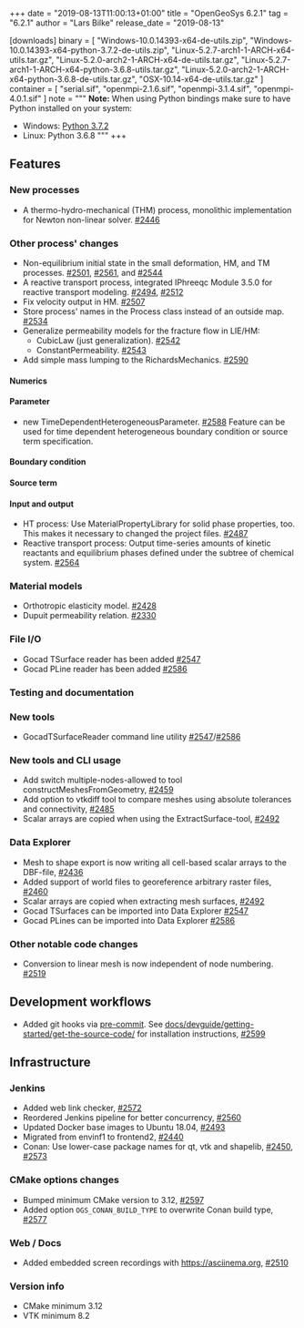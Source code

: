 +++
date = "2019-08-13T11:00:13+01:00"
title = "OpenGeoSys 6.2.1"
tag = "6.2.1"
author = "Lars Bilke"
release_date = "2019-08-13"

[downloads]
binary = [
    "Windows-10.0.14393-x64-de-utils.zip",
    "Windows-10.0.14393-x64-python-3.7.2-de-utils.zip",
    "Linux-5.2.7-arch1-1-ARCH-x64-utils.tar.gz",
    "Linux-5.2.0-arch2-1-ARCH-x64-de-utils.tar.gz",
    "Linux-5.2.7-arch1-1-ARCH-x64-python-3.6.8-utils.tar.gz",
    "Linux-5.2.0-arch2-1-ARCH-x64-python-3.6.8-de-utils.tar.gz",
    "OSX-10.14-x64-de-utils.tar.gz"
]
container = [
    "serial.sif",
    "openmpi-2.1.6.sif",
    "openmpi-3.1.4.sif",
    "openmpi-4.0.1.sif"
]
note = """
**Note:** When using Python bindings make sure to have Python installed on your system:

- Windows: [Python 3.7.2](https://www.python.org/ftp/python/3.7.2/python-3.7.2-amd64-webinstall.exe)
- Linux: Python 3.6.8
"""
+++

<!-- vale off -->

## Features

### New processes

- A thermo-hydro-mechanical (THM) process, monolithic implementation for Newton non-linear solver. [#2446](https://github.com/ufz/ogs/pull/2446)

### Other process' changes

- Non-equilibrium initial state in the small deformation, HM, and TM processes. [#2501](https://github.com/ufz/ogs/pull/2501), [#2561](https://github.com/ufz/ogs/pull/2561), and [#2544](https://github.com/ufz/ogs/pull/2544)
- A reactive transport process, integrated IPhreeqc Module 3.5.0 for reactive transport modeling. [#2494](https://github.com/ufz/ogs/pull/2494), [#2512](https://github.com/ufz/ogs/pull/2512)
- Fix velocity output in HM. [#2507](https://github.com/ufz/ogs/pull/2507)
- Store process' names in the Process class instead of an outside map. [#2534](https://github.com/ufz/ogs/pull/2534)
- Generalize permeability models for the fracture flow in LIE/HM:
  - CubicLaw (just generalization). [#2542](https://github.com/ufz/ogs/pull/2542)
  - ConstantPermeability. [#2543](https://github.com/ufz/ogs/pull/2543)
- Add simple mass lumping to the RichardsMechanics. [#2590](https://github.com/ufz/ogs/pull/2590)

#### Numerics

#### Parameter

- new TimeDependentHeterogeneousParameter. [#2588](https://github.com/ufz/ogs/pull/2588)
  Feature can be used for time dependent heterogeneous boundary condition or source term specification.

#### Boundary condition

#### Source term

#### Input and output

- HT process: Use MaterialPropertyLibrary for solid phase properties, too. This makes it necessary to changed the project files. [#2487](https://github.com/ufz/ogs/pull/2487)
- Reactive transport process: Output time-series amounts of kinetic reactants and equilibrium phases defined under the subtree of chemical system. [#2564](https://github.com/ufz/ogs/pull/2564)

### Material models

- Orthotropic elasticity model. [#2428](https://github.com/ufz/ogs/pull/2428)
- Dupuit permeability relation. [#2330](https://github.com/ufz/ogs/pull/2330)

### File I/O

- Gocad TSurface reader has been added [#2547](https://github.com/ufz/ogs/pull/2547)
- Gocad PLine reader has been added [#2586](https://github.com/ufz/ogs/pull/2586)

### Testing and documentation

### New tools

- GocadTSurfaceReader command line utility [#2547](https://github.com/ufz/ogs/pull/2547)/[#2586](https://github.com/ufz/ogs/pull/2586)

### New tools and CLI usage

- Add switch multiple-nodes-allowed to tool constructMeshesFromGeometry, [#2459](https://github.com/ufz/ogs/pull/2459)
- Add option to vtkdiff tool to compare meshes using absolute tolerances and connectivity, [#2485](https://github.com/ufz/ogs/pull/2485)
- Scalar arrays are copied when using the ExtractSurface-tool, [#2492](https://github.com/ufz/ogs/pull/2492)

### Data Explorer

- Mesh to shape export is now writing all cell-based scalar arrays to the DBF-file, [#2436](https://github.com/ufz/ogs/pull/2436)
- Added support of world files to georeference arbitrary raster files, [#2460](https://github.com/ufz/ogs/pull/2460)
- Scalar arrays are copied when extracting mesh surfaces, [#2492](https://github.com/ufz/ogs/pull/2492)
- Gocad TSurfaces can be imported into Data Explorer [#2547](https://github.com/ufz/ogs/pull/2547)
- Gocad PLines can be imported into Data Explorer [#2586](https://github.com/ufz/ogs/pull/2586)

### Other notable code changes

- Conversion to linear mesh is now independent of node numbering. [#2519](https://github.com/ufz/ogs/pull/2519)

## Development workflows

- Added git hooks via [pre-commit](https://pre-commit.com/). See [docs/devguide/getting-started/get-the-source-code/](https://www.opengeosys.org/docs/devguide/getting-started/get-the-source-code/) for installation instructions, [#2599](https://github.com/ufz/ogs/pull/2599)

## Infrastructure

### Jenkins

- Added web link checker, [#2572](https://github.com/ufz/ogs/pull/2572)
- Reordered Jenkins pipeline for better concurrency, [#2560](https://github.com/ufz/ogs/pull/2560)
- Updated Docker base images to Ubuntu 18.04, [#2493](https://github.com/ufz/ogs/pull/2493)
- Migrated from envinf1 to frontend2, [#2440](https://github.com/ufz/ogs/pull/2440)
- Conan: Use lower-case package names for qt, vtk and shapelib, [#2450](https://github.com/ufz/ogs/pull/2450), [#2573](https://github.com/ufz/ogs/pull/2573)

### CMake options changes

- Bumped minimum CMake version to 3.12, [#2597](https://github.com/ufz/ogs/pull/2597)
- Added option `OGS_CONAN_BUILD_TYPE` to overwrite Conan build type, [#2577](https://github.com/ufz/ogs/pull/2577)

### Web / Docs

- Added embedded screen recordings with <https://asciinema.org>, [#2510](https://github.com/ufz/ogs/pull/2510)

### Version info

- CMake minimum 3.12
- VTK minimum 8.2
